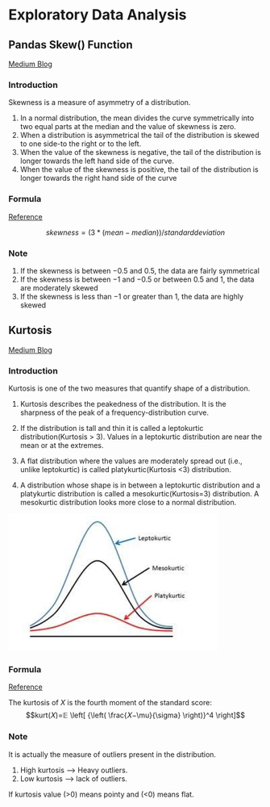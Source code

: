 # Exploratory Data Analysis

## Pandas Skew() Function

[Medium Blog](https://medium.com/@atanudan/kurtosis-skew-function-in-pandas-aa63d72e20de)

### Introduction
Skewness is a measure of asymmetry of a distribution.
1. In a normal distribution, the mean divides the curve symmetrically into two equal parts at the median and the value of skewness is zero.
1. When a distribution is asymmetrical the tail of the distribution is skewed to one side-to the right or to the left.
1. When the value of the skewness is negative, the tail of the distribution is longer towards the left hand side of the curve.
1. When the value of the skewness is positive, the tail of the distribution is longer towards the right hand side of the curve

### Formula
[Reference](https://study.com/academy/lesson/skewness-in-statistics-definition-formula-example.html)

$$skewness = (3 * (mean - median)) / standard deviation$$

### Note
1. If the skewness is between $-0.5$ and $0.5$, the data are fairly symmetrical
1. If the skewness is between $-1$ and $-0.5$ or between $0.5$ and $1$, the data are moderately skewed
1. If the skewness is less than $-1$ or greater than $1$, the data are highly skewed

## Kurtosis
[Medium Blog](https://medium.com/@atanudan/kurtosis-skew-function-in-pandas-aa63d72e20de)
### Introduction
Kurtosis is one of the two measures that quantify shape of a distribution. 

1. Kurtosis describes the peakedness of the distribution. It is the sharpness of the peak of a frequency-distribution curve. 

1. If the distribution is tall and thin it is called a leptokurtic distribution(Kurtosis > 3). Values in a leptokurtic distribution are near the mean or at the extremes.
1. A flat distribution where the values are moderately spread out (i.e., unlike leptokurtic) is called platykurtic(Kurtosis <3) distribution.

1. A distribution whose shape is in between a leptokurtic distribution and a platykurtic distribution is called a mesokurtic(Kurtosis=3) distribution. A mesokurtic distribution looks more close to a normal distribution.

![kurotsis](./Images/kurtosis.png)
### Formula 
[Reference](https://stats.libretexts.org/Bookshelves/Probability_Theory/Probability_Mathematical_Statistics_and_Stochastic_Processes_(Siegrist)/04%3A_Expected_Value/4.04%3A_Skewness_and_Kurtosis)

The kurtosis of $X$ is the fourth moment of the standard score:
$$kurt(𝑋)=𝔼 \left[ {\left( \frac{𝑋−\mu}{\sigma} \right)}^4 \right]$$

### Note

It is actually the measure of outliers present in the distribution.
1. High kurtosis --> Heavy outliers.
1. Low kurtosis --> lack of outliers.

If kurtosis value (>0) means pointy and (<0) means flat.